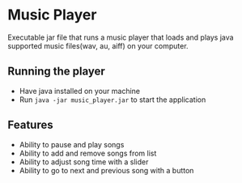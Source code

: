 
# Music Player

Executable jar file that runs a music player that loads and plays java supported music files(wav, au, aiff) on your computer.
  
## Running the player
- Have java installed on your machine
- Run `java -jar music_player.jar` to start the application

## Features
- Ability to pause and play songs
- Ability to add and remove songs from list
- Ability to adjust song time with a slider
- Ability to go to next and previous song with a button